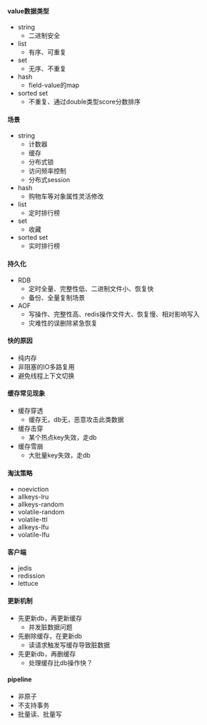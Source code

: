 #### value数据类型
- string
  - 二进制安全
- list
  - 有序、可重复
- set
  - 无序、不重复
- hash
  - field-value的map
- sorted set
  - 不重复、通过double类型score分数排序

#### 场景
- string
  - 计数器
  - 缓存
  - 分布式锁
  - 访问频率控制
  - 分布式session
- hash
  - 购物车等对象属性灵活修改
- list
  - 定时排行榜
- set
  - 收藏
- sorted set
  - 实时排行榜

#### 持久化
- RDB
  - 定时全量、完整性低、二进制文件小、恢复快
  - 备份、全量复制场景
- AOF
  - 写操作、完整性高、redis操作文件大、恢复慢、相对影响写入
  - 灾难性的误删除紧急恢复

#### 快的原因
- 纯内存
- 非阻塞的IO多路复用
- 避免线程上下文切换

#### 缓存常见现象
- 缓存穿透
  - 缓存无，db无，恶意攻击此类数据
- 缓存击穿
  - 某个热点key失效，走db
- 缓存雪崩
  - 大批量key失效，走db
#### 淘汰策略
- noeviction
- allkeys-lru
- allkeys-random
- volatile-random
- volatile-ttl
- allkeys-lfu
- volatile-lfu

#### 客户端
- jedis
- redission
- lettuce

#### 更新机制
- 先更新db，再更新缓存
  - 并发脏数据问题
- 先删除缓存，在更新db
  - 读请求触发写缓存导致脏数据
- 先更新db，再删缓存
  - 处理缓存比db操作快？

#### pipeline
- 非原子
- 不支持事务
- 批量读、批量写